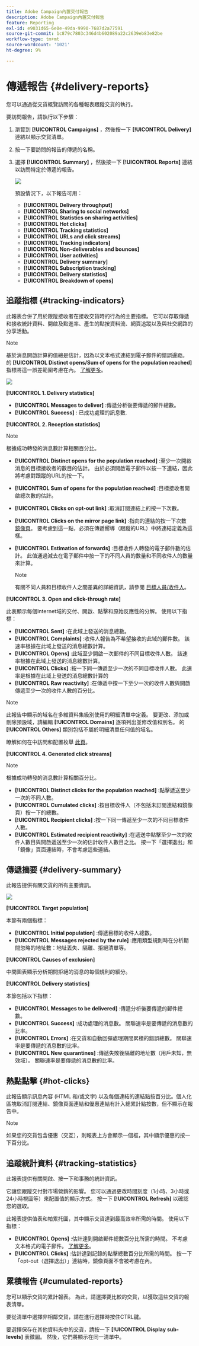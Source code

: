 ```yaml
---
title: Adobe Campaign內置交付報告
description: Adobe Campaign內置交付報告
feature: Reporting
exl-id: e9031d65-6e0e-49da-9990-7687d2a77591
source-git-commit: 1c879c7803c346d4b602089a22c2639eb83e82be
workflow-type: tm+mt
source-wordcount: '1021'
ht-degree: 9%

---
```


# 傳遞報告 {#delivery-reports}

您可以通過從交貨概覽訪問的各種報表跟蹤交貨的執行。

要訪問報告，請執行以下步驟：

1. 瀏覽到 **[!UICONTROL Campaigns]** ，然後按一下 **[!UICONTROL Delivery]** 連結以顯示交貨清單。
1. 按一下要訪問的報告的傳遞的名稱。
1. 選擇 **[!UICONTROL Summary]** ，然後按一下 **[!UICONTROL Reports]** 連結以訪問特定於傳遞的報告。

   ![](assets/detailed-report-2.png)

   預設情況下，以下報告可用：

   * **[!UICONTROL Delivery throughput]**
   * **[!UICONTROL Sharing to social networks]**
   * **[!UICONTROL Statistics on sharing activities]**
   * **[!UICONTROL Hot clicks]**
   * **[!UICONTROL Tracking statistics]**
   * **[!UICONTROL URLs and click streams]**
   * **[!UICONTROL Tracking indicators]**
   * **[!UICONTROL Non-deliverables and bounces]**
   * **[!UICONTROL User activities]**
   * **[!UICONTROL Delivery summary]**
   * **[!UICONTROL Subscription tracking]**
   * **[!UICONTROL Delivery statistics]**
   * **[!UICONTROL Breakdown of opens]**

## 追蹤指標 {#tracking-indicators}

此報表合併了用於跟蹤接收者在接收交貨時的行為的主要指標。 它可以存取傳遞和接收統計資料、開啟及點進率、產生的點按資料流、網頁追蹤以及與社交網路的分享活動。

>[!NOTE]
>
>基於消息開啟計算的值總是估計，因為以文本格式連結到電子郵件的錯誤邊距。 的 **[!UICONTROL Distinct opens/Sum of opens for the population reached]** 指標將這一誤差範圍考慮在內。 [了解更多](metrics-calculation.md#tracking-opens-)。

![](assets/tracking-report-synthesis.png)

**[!UICONTROL 1. Delivery statistics]**

* **[!UICONTROL Messages to deliver]** :傳遞分析後要傳遞的郵件總數。
* **[!UICONTROL Success]** : 已成功處理的訊息數.

**[!UICONTROL 2. Reception statistics]**

>[!NOTE]
>
>根據成功轉發的消息數計算相關百分比。

* **[!UICONTROL Distinct opens for the population reached]** :至少一次開啟消息的目標接收者的數目的估計。 由於必須開啟電子郵件以按一下連結，因此將考慮對跟蹤的URL的按一下。
* **[!UICONTROL Sum of opens for the population reached]** :目標接收者開啟總次數的估計。
* **[!UICONTROL Clicks on opt-out link]** :取消訂閱連結上的按一下次數。
* **[!UICONTROL Clicks on the mirror page link]** :指向的連結的按一下次數 [鏡像頁](../send/mirror-page.md)。 要考慮到這一點，必須在傳遞嚮導（跟蹤的URL）中將連結定義為這樣。
* **[!UICONTROL Estimation of forwards]** :目標收件人轉發的電子郵件數的估計。 此值通過減去在電子郵件中按一下的不同人員的數量和不同收件人的數量來計算。

   >[!NOTE]
   >
   >有關不同人員和目標收件人之間差異的詳細資訊，請參閱 [目標人員/收件人](metrics-calculation.md#targeted-persons---recipients)。

**[!UICONTROL 3. Open and click-through rate]**

此表顯示每個Internet域的交付、開啟、點擊和原始反應性的分解。 使用以下指標：

* **[!UICONTROL Sent]** :在此域上發送的消息總數。
* **[!UICONTROL Complaints]** :收件人報告為不希望接收的此域的郵件數。 該速率根據在此域上發送的消息總數計算。
* **[!UICONTROL Opens]** :此域至少開啟一次郵件的不同目標收件人數。 該速率根據在此域上發送的消息總數計算。
* **[!UICONTROL Clicks]** :按一下同一傳遞至少一次的不同目標收件人數。 此速率是根據在此域上發送的消息總數計算的
* **[!UICONTROL Raw reactivity]** :在傳遞中按一下至少一次的收件人數與開啟傳遞至少一次的收件人數的百分比。

>[!NOTE]
>
>此報告中顯示的域名在多維資料集級別使用的明細清單中定義。 要更改、添加或刪除預設域，請編輯 **[!UICONTROL Domains]** 逐項列出並修改值和別名。 的 **[!UICONTROL Others]** 類別包括不屬於明細清單任何值的域名。
>
>瞭解如何在中訪問和配置枚舉 [此頁](../config/ui-settings.md)。


**[!UICONTROL 4. Generated click streams]**

>[!NOTE]
>
>根據成功轉發的消息數計算相關百分比。

* **[!UICONTROL Distinct clicks for the population reached]** :點擊遞送至少一次的不同人數。
* **[!UICONTROL Cumulated clicks]** :按目標收件人（不包括未訂閱連結和鏡像頁）按一下的總數。
* **[!UICONTROL Recipient clicks]** :按一下同一傳遞至少一次的不同目標收件人數。
* **[!UICONTROL Estimated recipient reactivity]** :在遞送中點擊至少一次的收件人數目與開啟遞送至少一次的估計收件人數目之比。 按一下「選擇退出」和「鏡像」頁面連結時，不會考慮這些連結。
<!--
**[!UICONTROL 5. Web tracking]**

* **[!UICONTROL Visited pages]** : Number of web pages visited following message reception.
* **[!UICONTROL Transactions]** : Number of purchases following message reception.
* **[!UICONTROL Total amount]** : Total amount of purchases following message reception. 
* **[!UICONTROL Average transaction amount]** : Average purchase made by distinct delivery recipients. 
* **[!UICONTROL Articles]** : Number of articles purchased by the delivery recipients. 
* **[!UICONTROL Average count of articles per transaction]** : Average number of items per purchase made by distinct recipients.
* **[!UICONTROL Average amount per message]** : Average amount of purchases generated per message.

  >[!NOTE]
  >
  >In order for a visited page, transaction, amount or article to be taken into account, a webtracking tag must be inserted into the matching web page. Webtracking configuration is presented in [this section](../../configuration/using/about-web-tracking.md).

**[!UICONTROL 6. Sharing activities to email and social networks]**

This section shows the number of messages shared on each social network. For more on this, refer to [Sharing to social networks](../../reporting/using/global-reports.md#sharing-to-social-networks).

## URLs and click streams {#urls-and-click-streams}

This report shows the list of pages visited following a delivery. 

![](assets/s_ncs_user_url_report.png)

You can configure the contents of this report by selecting: the score chart to be displayed, the time filter (since the action launch, over the first 6 hours following launch, etc.) and the data display mode (by label, by URL, by category. Click **[!UICONTROL Refresh]** to confirm your selection.

The following rates are displayed in the upper section of the report:

* **[!UICONTROL Reactivity]** : Ratio of the number of targeted recipients having clicked in a delivery, in relation to the estimated number of targeted recipients having opened a delivery. Clicks on the opt-out link and on the mirror page are not taken into account.

  >[!NOTE]
  >
  >For more information on tracking opens, refer to [this section](metrics-calculation.md#tracking-opens-).

* **[!UICONTROL Distinct clicks]** : Number of distinct people having clicked at least once (excluding unsubscription link and mirror page) in a delivery. The rate displayed is calculated based on the number of messages delivered successfully. 
* **[!UICONTROL Cumulated clicks]** : Total number of clicks by targeted recipients (excluding unsubscription link and mirror page). The rate displayed is calculated based on the number of messages forwarded successfully.

**[!UICONTROL Platform average]** : This average rate, displayed under each rate (reactivity, distinct clicks, and cumulated clicks), is calculated for deliveries sent over the previous six months. Only deliveries with the same typology and on the same channel are taken into account. Proofs are excluded.

The central table provides the following information:

* **[!UICONTROL Clicks]** : Number of cumulated clicks, per link. 
* **[!UICONTROL Clicks (in %)]** : Breakdown of the number of clicks per link, in relation to the total number of cumulated clicks.

**[!UICONTROL Breakdown of clicks in time]**

This chart shows the breakdown of cumulated clicks per day.
-->

## 傳遞摘要 {#delivery-summary}

此報告提供有關交貨的所有主要資訊。

![](assets/user-report-summary.png)

**[!UICONTROL Target population]**

本節有兩個指標：

* **[!UICONTROL Initial population]** :傳遞目標的收件人總數。
* **[!UICONTROL Messages rejected by the rule]** :應用類型規則時在分析期間忽略的地址數：地址丟失、隔離、拒絕清單等。 <!--For more information on typology rules, refer to this [page](../../delivery/using/steps-validating-the-delivery.md#validation-process-with-typologies).-->

**[!UICONTROL Causes of exclusion]**

中間圖表顯示分析期間拒絕的消息的每個規則的細分。

**[!UICONTROL Delivery statistics]**

本節包括以下指標：

* **[!UICONTROL Messages to be delivered]** :傳遞分析後要傳遞的郵件總數。
* **[!UICONTROL Success]** :成功處理的消息數。 關聯速率是要傳遞的消息數的比率。
* **[!UICONTROL Errors]** :在交貨和自動回彈處理期間累積的錯誤總數。 關聯速率是要傳遞的消息數的比率。
* **[!UICONTROL New quarantines]** :傳遞失敗後隔離的地址數（用戶未知，無效域）。 關聯速率是要傳遞的消息數的比率。

## 熱點點擊 {#hot-clicks}

此報告顯示訊息內容 (HTML 和/或文字) 以及每個連結的連結點按百分比。個人化區塊取消訂閱連結、鏡像頁面連結和優惠連結有計入總累計點按數，但不顯示在報告中。

>[!NOTE]
>
>如果您的交貨包含優惠（交互），則報表上方會顯示一個框，其中顯示優惠的按一下百分比。


## 追蹤統計資料 {#tracking-statistics}

此報表提供有關開啟、按一下和事務的統計資訊。

它讓您跟蹤交付對市場營銷的影響。 您可以通過更改時間刻度（1小時、3小時或24小時視圖等）來配置值的顯示方式。 按一下 **[!UICONTROL Refresh]** 以確認您的選取。

此報表提供值表和帕累托圖，其中顯示交貨達到最高效率所需的時間。 使用以下指標：

* **[!UICONTROL Opens]** :估計達到開啟郵件總數百分比所需的時間。 不考慮文本格式的電子郵件。 [了解更多](metrics-calculation.md#tracking-opens-)。
* **[!UICONTROL Clicks]** :估計達到記錄的點擊總數百分比所需的時間。 按一下「opt-out（選擇退出）」連結時，鏡像頁面不會被考慮在內。
<!--
* **[!UICONTROL Transactions]** : Time required to achieve a percentage of the total number of transactions following message reception. In order for a transaction to be taken into account, a transaction type webtracking tag must be inserted into the matching web page. Webtracking configuration is presented in [this section](../../configuration/using/about-web-tracking.md).
-->


## 累積報告 {#cumulated-reports}

您可以顯示交貨的累計報表。 為此，請選擇要比較的交貨，以獲取這些交貨的報表清單。

要從清單中選擇非相鄰交貨，請在進行選擇時按住CTRL鍵。

要選擇保存在其他資料夾中的交貨，請按一下 **[!UICONTROL Display sub-levels]** 表徵圖。 然後，它們將顯示在同一清單中。
